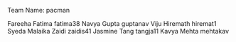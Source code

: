 Team Name: pacman

Fareeha Fatima fatima38
Navya Gupta guptanav
Viju Hiremath hiremat1
Syeda Malaika Zaidi zaidis41
Jasmine Tang tangja11
Kavya Mehta mehtakav
